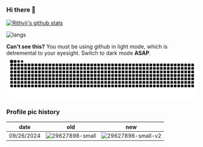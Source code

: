 ### Hi there 👋

<!--
**phanirithvij/phanirithvij** is a ✨ _special_ ✨ repository because its `README.md` (this file) appears on your GitHub profile.

Here are some ideas to get you started:

- 🔭 I’m currently working on ...
- 🌱 I’m currently learning ...
- 👯 I’m looking to collaborate on ...
- 🤔 I’m looking for help with ...
- 💬 Ask me about ...
- 📫 How to reach me: ...
- 😄 Pronouns: ...
- ⚡ Fun fact: ...
-->

[![Rithvij's github stats](https://github-readme-stats.vercel.app/api?username=phanirithvij&title_color=f4ff04&text_color=fff249&icon_color=ffdb62&bg_color=000000&hide_border=true)](https://github.com/anuraghazra/github-readme-stats)

![langs](https://github-readme-stats.vercel.app/api/top-langs/?username=phanirithvij&layout=compact&title_color=f4ff04&text_color=fff249&icon_color=ffdb62&bg_color=000000&hide_border=true&langs_count=12)

**Can't see this?** You must be using github in light mode, which is detremental to your eyesight.
Switch to dark mode **ASAP**.
[![snake](https://raw.githubusercontent.com/phanirithvij/phanirithvij/output/github-contribution-grid-snake-dark.svg)](https://github.com/marketplace/actions/generate-snake-game-from-github-contribution-grid)

### Profile pic history

| date | old | new |
|------|-----|-----|
| 09/26/2024 | ![29627898-small](https://github.com/user-attachments/assets/9c1197ac-c17a-4fd2-ab48-91901021af68) | ![29627898-small-v2](https://github.com/user-attachments/assets/47abc0c6-5cf6-424e-b877-cac8eb0e503d) |
